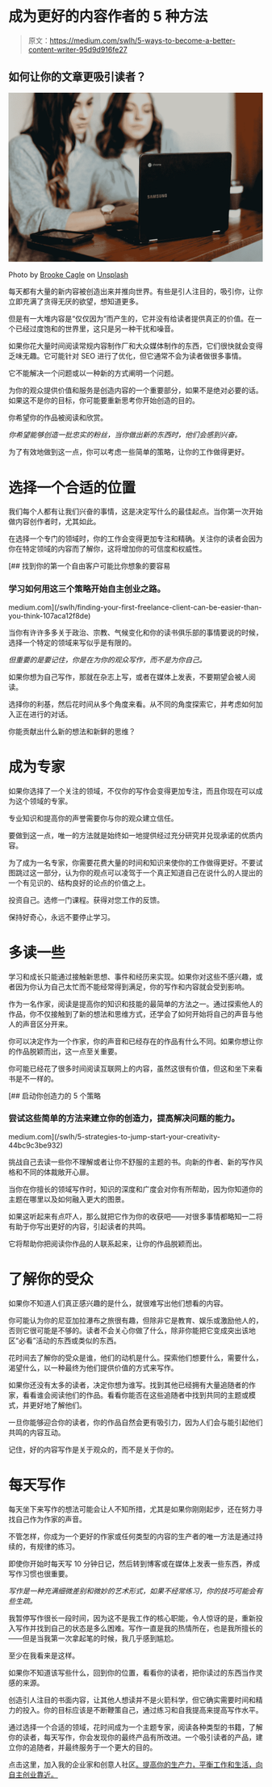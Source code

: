 # 成为更好的内容作者的 5 种方法

> 原文：<https://medium.com/swlh/5-ways-to-become-a-better-content-writer-95d9d916fe27>

## 如何让你的文章更吸引读者？

![](img/e23d841c7fbdd213089a84658272b6f5.png)

Photo by [Brooke Cagle](https://unsplash.com/@brookecagle?utm_source=medium&utm_medium=referral) on [Unsplash](https://unsplash.com?utm_source=medium&utm_medium=referral)

每天都有大量的新内容被创造出来并推向世界。有些是引人注目的，吸引你，让你立即充满了贪得无厌的欲望，想知道更多。

但是有一大堆内容是“仅仅因为”而产生的，它并没有给读者提供真正的价值。在一个已经过度饱和的世界里，这只是另一种干扰和噪音。

如果你花大量时间阅读常规内容制作厂和大众媒体制作的东西，它们很快就会变得乏味无趣。它可能针对 SEO 进行了优化，但它通常不会为读者做很多事情。

它不能解决一个问题或以一种新的方式阐明一个问题。

为你的观众提供价值和服务是创造内容的一个重要部分，如果不是绝对必要的话。如果这不是你的目标，你可能要重新思考你开始创造的目的。

你希望你的作品被阅读和欣赏。

*你希望能够创造一批忠实的粉丝，当你做出新的东西时，他们会感到兴奋。*

为了有效地做到这一点，你可以考虑一些简单的策略，让你的工作做得更好。

# 选择一个合适的位置

我们每个人都有让我们兴奋的事情，这是决定写什么的最佳起点。当你第一次开始做内容创作者时，尤其如此。

在选择一个专门的领域时，你的工作会变得更加专注和精确。关注你的读者会因为你在特定领域的内容而了解你，这将增加你的可信度和权威性。

[](/swlh/finding-your-first-freelance-client-can-be-easier-than-you-think-107aca12f8de) [## 找到你的第一个自由客户可能比你想象的要容易

### 学习如何用这三个策略开始自主创业之路。

medium.com](/swlh/finding-your-first-freelance-client-can-be-easier-than-you-think-107aca12f8de) 

当你有许许多多关于政治、宗教、气候变化和你的读书俱乐部的事情要说的时候，选择一个特定的领域来写似乎是有限的。

*但重要的是要记住，你是在为你的观众写作，而不是为你自己。*

如果你想为自己写作，那就在杂志上写，或者在媒体上发表，不要期望会被人阅读。

选择你的利基，然后花时间从多个角度来看。从不同的角度探索它，并考虑如何加入正在进行的对话。

你能贡献出什么新的想法和新鲜的思维？

# 成为专家

如果你选择了一个关注的领域，不仅你的写作会变得更加专注，而且你现在可以成为这个领域的专家。

专业知识和提高你的声誉需要你与你的观众建立信任。

要做到这一点，唯一的方法就是始终如一地提供经过充分研究并兑现承诺的优质内容。

为了成为一名专家，你需要花费大量的时间和知识来使你的工作做得更好。不要试图跳过这一部分，认为你的观点可以凌驾于一个真正知道自己在说什么的人提出的一个有见识的、结构良好的论点的价值之上。

投资自己。选修一门课程。获得对您工作的反馈。

保持好奇心，永远不要停止学习。

# 多读一些

学习和成长只能通过接触新思想、事件和经历来实现。如果你对这些不感兴趣，或者因为你认为自己太忙而不能经常得到满足，你的写作和内容就会受到影响。

作为一名作家，阅读是提高你的知识和技能的最简单的方法之一。通过探索他人的作品，你不仅接触到了新的想法和思维方式，还学会了如何开始将自己的声音与他人的声音区分开来。

你可以决定作为一个作家，你的声音和已经存在的作品有什么不同。如果你想让你的作品脱颖而出，这一点至关重要。

你可能已经花了很多时间阅读互联网上的内容，虽然这很有价值，但这和坐下来看书是不一样的。

[](/swlh/5-strategies-to-jump-start-your-creativity-44bc9c3be932) [## 启动你创造力的 5 个策略

### 尝试这些简单的方法来建立你的创造力，提高解决问题的能力。

medium.com](/swlh/5-strategies-to-jump-start-your-creativity-44bc9c3be932) 

挑战自己去读一些你不理解或者让你不舒服的主题的书。向新的作者、新的写作风格和不同的体裁敞开心扉。

当你在你擅长的领域写作时，知识的深度和广度会对你有所帮助，因为你知道你的主题在哪里以及如何融入更大的图景。

如果这听起来有点吓人，那么就把它作为你的收获吧——对很多事情都略知一二将有助于你写出更好的内容，引起读者的共鸣。

它将帮助你把阅读你作品的人联系起来，让你的作品脱颖而出。

# 了解你的受众

如果你不知道人们真正感兴趣的是什么，就很难写出他们想看的内容。

你可能认为你的尼亚加拉瀑布之旅很有趣，但除非它是教育、娱乐或激励他人的，否则它很可能是不够的。读者不会关心你做了什么，除非你能把它变成突出该地区“必看”活动的东西或类似的东西。

花时间去了解你的受众是谁，他们的动机是什么。探索他们想要什么，需要什么，渴望什么，以一种最终为他们提供价值的方式来写作。

如果你还没有太多的读者，决定你想为谁写。找到其他已经拥有大量追随者的作家，看看谁会阅读他们的作品。看看你能否在这些追随者中找到共同的主题或模式，并更好地了解他们。

一旦你能够迎合你的读者，你的作品自然会更有吸引力，因为人们会与能引起他们共鸣的内容互动。

记住，好的内容写作是关于观众的，而不是关于你的。

# 每天写作

每天坐下来写作的想法可能会让人不知所措，尤其是如果你刚刚起步，还在努力寻找自己作为作家的声音。

不管怎样，你成为一个更好的作家或任何类型的内容的生产者的唯一方法是通过持续的，有规律的练习。

即使你开始时每天写 10 分钟日记，然后转到博客或在媒体上发表一些东西，养成写作习惯也很重要。

*写作是一种充满细微差别和微妙的艺术形式，如果不经常练习，你的技巧可能会有些生疏。*

我暂停写作很长一段时间，因为这不是我工作的核心职能，令人惊讶的是，重新投入写作并找到自己的状态是多么困难。写作一直是我的热情所在，也是我所擅长的——但是当我第一次拿起笔的时候，我几乎感到尴尬。

至少在我看来是这样。

如果你不知道该写些什么，回到你的位置，看看你的读者，把你读过的东西当作灵感的来源。

创造引人注目的书面内容，让其他人想读并不是火箭科学，但它确实需要时间和精力的投入。你的目标应该是不断鞭策自己，通过练习和自我提高来提高写作水平。

通过选择一个合适的领域，花时间成为一个主题专家，阅读各种类型的书籍，了解你的读者，每天写作，你会发现你的最终产品有所改进。一个吸引读者的产品，建立你的追随者，并最终服务于一个更大的目的。

点击这里，加入我的企业家和创意人社区[。提高你的生产力，平衡工作和生活，向自主创业靠近。](https://www.shannonhennig.com/newsletter-sign-up)